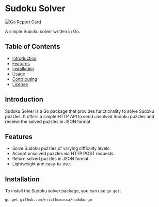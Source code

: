 # Sudoku Solver

[![Go Report Card](https://goreportcard.com/badge/github.com/ericthomasca/sudoku-go)](https://goreportcard.com/report/github.com/ericthomasca/sudoku-go)

A simple Sudoku solver written in Go.

## Table of Contents

- [Introduction](#introduction)
- [Features](#features)
- [Installation](#installation)
- [Usage](#usage)
- [Contributing](#contributing)
- [License](#license)

## Introduction

Sudoku Solver is a Go package that provides functionality to solve Sudoku puzzles. It offers a simple HTTP API to send unsolved Sudoku puzzles and receive the solved puzzles in JSON format.

## Features

- Solve Sudoku puzzles of varying difficulty levels.
- Accept unsolved puzzles via HTTP POST requests.
- Return solved puzzles in JSON format.
- Lightweight and easy-to-use.

## Installation

To install the Sudoku solver package, you can use `go get`:

```bash
go get github.com/ericthomasca/sudoku-go
